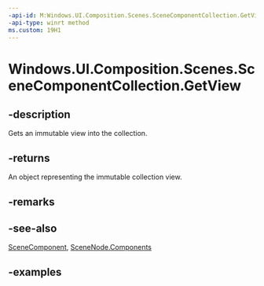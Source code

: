 ```yaml
---
-api-id: M:Windows.UI.Composition.Scenes.SceneComponentCollection.GetView
-api-type: winrt method
ms.custom: 19H1
---
```


<!-- Method syntax.
public IVectorView<SceneComponent> SceneComponentCollection.GetView()
-->

# Windows.UI.Composition.Scenes.SceneComponentCollection.GetView

## -description

Gets an immutable view into the collection.



## -returns

An object representing the immutable collection view.

## -remarks

## -see-also

[SceneComponent](scenecomponent.md), [SceneNode.Components](scenenode_components.md)

## -examples


